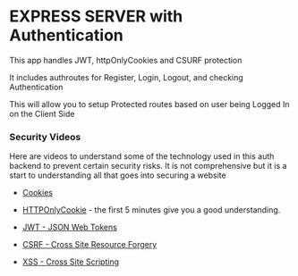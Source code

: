 # EXPRESS SERVER with Authentication

This app handles JWT, httpOnlyCookies and CSURF protection

It includes authroutes for Register, Login, Logout, and checking Authentication

This will allow you to setup Protected routes based on user being Logged In on the Client Side

### Security Videos

Here are videos to understand some of the technology used in this auth backend to prevent certain security risks. It is not comprehensive but it is a start to understanding all that goes into securing a website

- [Cookies](https://www.youtube.com/watch?v=s04Vjlcgwco)

- [HTTPOnlyCookie](https://www.youtube.com/watch?v=ROg1p0UZL0M) - the first 5 minutes give you a good understanding.

- [JWT - JSON Web Tokens](https://www.youtube.com/watch?v=P2CPd9ynFLg)

- [CSRF - Cross Site Resource Forgery](https://www.youtube.com/watch?v=eWEgUcHPle0)

- [XSS - Cross Site Scripting](https://www.youtube.com/watch?v=EoaDgUgS6QA)
